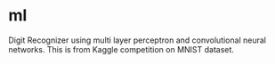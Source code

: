 # ml
Digit Recognizer using multi layer perceptron and convolutional neural networks. This is from Kaggle competition on MNIST dataset.
